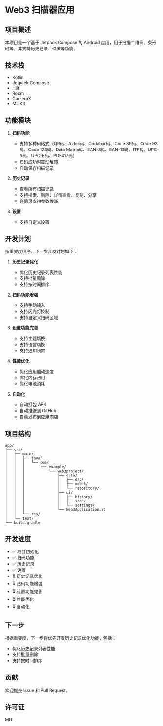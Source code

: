 # Web3 扫描器应用

## 项目概述
本项目是一个基于 Jetpack Compose 的 Android 应用，用于扫描二维码、条形码等，并支持历史记录、设置等功能。

## 技术栈
- Kotlin
- Jetpack Compose
- Hilt
- Room
- CameraX
- ML Kit

## 功能模块
1. **扫码功能**
   - 支持多种码格式（QR码、Aztec码、Codabar码、Code 39码、Code 93码、Code 128码、Data Matrix码、EAN-8码、EAN-13码、ITF码、UPC-A码、UPC-E码、PDF417码）
   - 扫码成功时震动反馈
   - 自动保存扫描记录

2. **历史记录**
   - 查看所有扫描记录
   - 支持搜索、删除、详情查看、复制、分享
   - 详情页支持参数传递

3. **设置**
   - 支持自定义设置

## 开发计划
按重要度排序，下一步开发计划如下：
1. **历史记录优化**
   - 优化历史记录列表性能
   - 支持批量删除
   - 支持按时间排序

2. **扫码功能增强**
   - 支持手动输入
   - 支持闪光灯控制
   - 支持自定义扫码区域

3. **设置功能完善**
   - 支持主题切换
   - 支持语言切换
   - 支持通知设置

4. **性能优化**
   - 优化应用启动速度
   - 优化内存占用
   - 优化电池消耗

5. **自动化**
   - 自动打包 APK
   - 自动推送到 GitHub
   - 自动发布到应用商店

## 项目结构
```
app/
├── src/
│   ├── main/
│   │   ├── java/
│   │   │   └── com/
│   │   │       └── example/
│   │   │           └── web3project/
│   │   │               ├── data/
│   │   │               │   ├── dao/
│   │   │               │   ├── model/
│   │   │               │   └── repository/
│   │   │               ├── ui/
│   │   │               │   ├── history/
│   │   │               │   ├── scan/
│   │   │               │   └── settings/
│   │   │               └── Web3Application.kt
│   │   └── res/
│   └── test/
└── build.gradle
```

## 开发进度
- ✅ 项目初始化
- ✅ 扫码功能
- ✅ 历史记录
- ✅ 设置
- ⏳ 历史记录优化
- ⏳ 扫码功能增强
- ⏳ 设置功能完善
- ⏳ 性能优化
- ⏳ 自动化

## 下一步
根据重要度，下一步将优先开发历史记录优化功能，包括：
- 优化历史记录列表性能
- 支持批量删除
- 支持按时间排序

## 贡献
欢迎提交 Issue 和 Pull Request。

## 许可证
MIT 